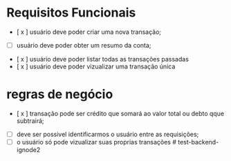 # Requisitos Funcionais

- [ x ] usuário deve poder criar uma nova transação;
- [ ] usuário deve poder obter um resumo da conta;
- [ x ] usuário deve poder listar todas as transações passadas
- [ x ] usuário deve poder vizualizar uma transação única

# regras de negócio

- [ x ] transação pode ser crédito que somará ao valor total ou debto qque subtrairá;
- [ ] deve ser possivel identificarmos o usuário entre as requisições;
- [ ] o usuário só pode vizualizar suas proprias transações
#   t e s t - b a c k e n d - i g n o d e 2  
 